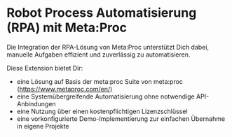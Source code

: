 # Robot Process Automatisierung (RPA) mit Meta:Proc
Die Integration der RPA-Lösung von Meta:Proc unterstützt Dich dabei, manuelle Aufgaben effizient und zuverlässig zu automatisieren.

Diese Extension bietet Dir:

- eine Lösung auf Basis der meta:proc Suite von meta:proc (https://www.metaproc.com/en/)
- eine Systemübergreifende Automatisierung ohne notwendige API-Anbindungen
- eine Nutzung über einen kostenpflichtigen Lizenzschlüssel
- eine vorkonfigurierte Demo-Implementierung zur einfachen Übernahme in eigene Projekte
